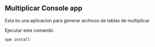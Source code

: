 ## Multiplicar Console app

Esta es una aplicacion para generar archivos de tablas de multiplicar 

Ejecutar este comando

```
npm install
```